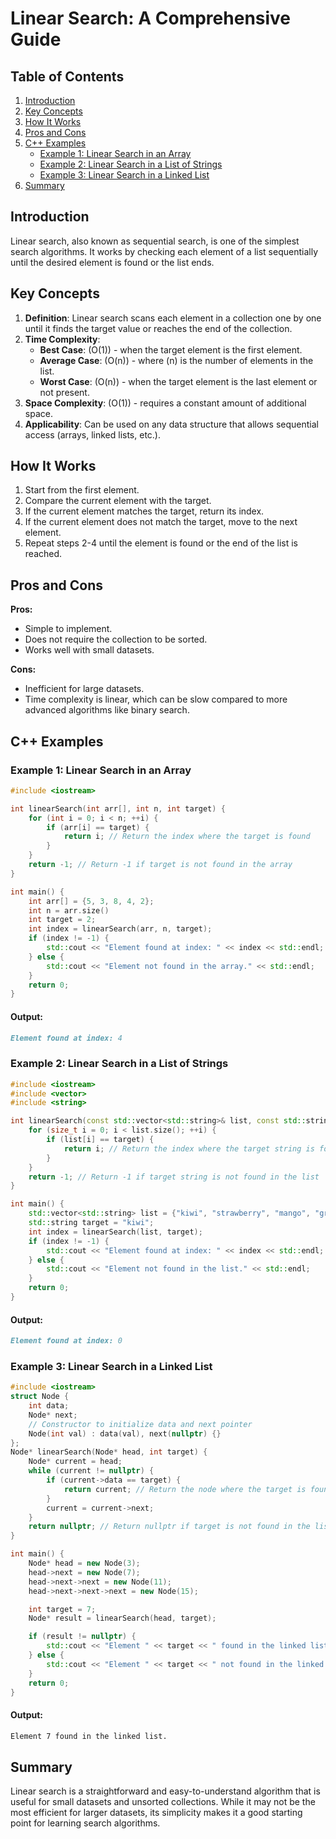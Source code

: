 # Linear Search: A Comprehensive Guide

## Table of Contents
1. [Introduction](#introduction)
2. [Key Concepts](#key-concepts)
3. [How It Works](#how-it-works)
4. [Pros and Cons](#pros-and-cons)
5. [C++ Examples](#C++-examples)
    - [Example 1: Linear Search in an Array](#example-1-linear-search-in-an-array)
    - [Example 2: Linear Search in a List of Strings](#example-2-linear-search-in-a-list-of-strings)
    - [Example 3: Linear Search in a Linked List](#example-3-linear-search-in-a-linked-list)
6. [Summary](#summary)

## Introduction

Linear search, also known as sequential search, is one of the simplest search algorithms. It works by checking each element of a list sequentially until the desired element is found or the list ends.

## Key Concepts

1. **Definition**: Linear search scans each element in a collection one by one until it finds the target value or reaches the end of the collection.
2. **Time Complexity**: 
   - **Best Case**: \(O(1)\) - when the target element is the first element.
   - **Average Case**: \(O(n)\) - where \(n\) is the number of elements in the list.
   - **Worst Case**: \(O(n)\) - when the target element is the last element or not present.
3. **Space Complexity**: \(O(1)\) - requires a constant amount of additional space.
4. **Applicability**: Can be used on any data structure that allows sequential access (arrays, linked lists, etc.).

## How It Works

1. Start from the first element.
2. Compare the current element with the target.
3. If the current element matches the target, return its index.
4. If the current element does not match the target, move to the next element.
5. Repeat steps 2-4 until the element is found or the end of the list is reached.

## Pros and Cons

**Pros:**
- Simple to implement.
- Does not require the collection to be sorted.
- Works well with small datasets.

**Cons:**
- Inefficient for large datasets.
- Time complexity is linear, which can be slow compared to more advanced algorithms like binary search.

## C++ Examples

### Example 1: Linear Search in an Array

```cpp
#include <iostream>

int linearSearch(int arr[], int n, int target) {
    for (int i = 0; i < n; ++i) {
        if (arr[i] == target) {
            return i; // Return the index where the target is found
        }
    }
    return -1; // Return -1 if target is not found in the array
}

int main() {
    int arr[] = {5, 3, 8, 4, 2};
    int n = arr.size()
    int target = 2;
    int index = linearSearch(arr, n, target);
    if (index != -1) {
        std::cout << "Element found at index: " << index << std::endl;
    } else {
        std::cout << "Element not found in the array." << std::endl;
    }
    return 0;
}

```
#### Output:
```markdown
Element found at index: 4

```

### Example 2: Linear Search in a List of Strings
```cpp
#include <iostream>
#include <vector>
#include <string>

int linearSearch(const std::vector<std::string>& list, const std::string& target) {
    for (size_t i = 0; i < list.size(); ++i) {
        if (list[i] == target) {
            return i; // Return the index where the target string is found
        }
    }
    return -1; // Return -1 if target string is not found in the list
}

int main() {
    std::vector<std::string> list = {"kiwi", "strawberry", "mango", "grape", "melon"};
    std::string target = "kiwi";
    int index = linearSearch(list, target);
    if (index != -1) {
        std::cout << "Element found at index: " << index << std::endl;
    } else {
        std::cout << "Element not found in the list." << std::endl;
    }
    return 0;
}

```
#### Output:
```markdown
Element found at index: 0
```

### Example 3: Linear Search in a Linked List
```cpp
#include <iostream>
struct Node {
    int data;
    Node* next;
    // Constructor to initialize data and next pointer
    Node(int val) : data(val), next(nullptr) {}
};
Node* linearSearch(Node* head, int target) {
    Node* current = head;
    while (current != nullptr) {
        if (current->data == target) {
            return current; // Return the node where the target is found
        }
        current = current->next;
    }
    return nullptr; // Return nullptr if target is not found in the list
}

int main() {
    Node* head = new Node(3);
    head->next = new Node(7);
    head->next->next = new Node(11);
    head->next->next->next = new Node(15);

    int target = 7;
    Node* result = linearSearch(head, target);

    if (result != nullptr) {
        std::cout << "Element " << target << " found in the linked list." << std::endl;
    } else {
        std::cout << "Element " << target << " not found in the linked list." << std::endl;
    }
    return 0;
}

```
#### Output:
```markdown
Element 7 found in the linked list.
```

## Summary
Linear search is a straightforward and easy-to-understand algorithm that is useful for small datasets and unsorted collections. While it may not be the most efficient for larger datasets, its simplicity makes it a good starting point for learning search algorithms.
